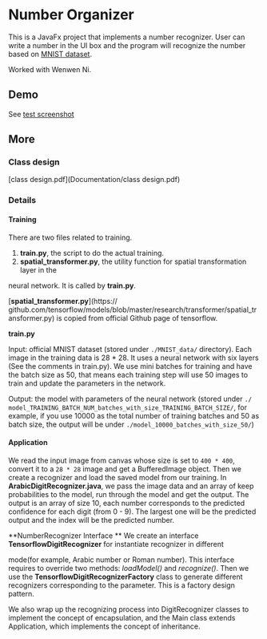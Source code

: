 # Number Organizer

This is a JavaFx project that implements a number recognizer. User can write a number in the UI box and the program will recognize the number based on [MNIST dataset](http://rasbt.github.io/mlxtend/user_guide/data/mnist_data/).

Worked with Wenwen Ni.


## Demo
See [test screenshot](https://github.com/zhenghui329/Number_Recognizer/tree/master/Documentation/test_screenshot)

## More

### Class design

 [class design.pdf](Documentation/class design.pdf) 


### **Details**

#### **Training**

There are two files related to training.

1. **train.py**, the script to do the actual training.
2. **spatial_transformer.py**, the utility function for spatial transformation layer in the

neural network. It is called by **train.py**.

[**spatial_transformer.py**](https:// github.com/tensorflow/models/blob/master/research/transformer/spatial_transformer.py) is copied from official Github page of tensorflow. 

**train.py**

Input: official MNIST dataset (stored under `./MNIST_data/` directory).
 Each image in the training data is 28 * 28. It uses a neural network with six layers (See the comments in train.py). We use mini batches for training and have the batch size as 50, that means each training step will use 50 images to train and update the parameters in the network.

Output: the model with parameters of the neural network (stored under `./ model_TRAINING_BATCH_NUM_batches_with_size_TRAINING_BATCH_SIZE/`, for example, if you use 10000 as the total number of training batches and 50 as batch size, the output will be under `./model_10000_batches_with_size_50/`)

#### **Application**

We read the input image from canvas whose size is set to `400 * 400`, convert it to a `28 * 28` image and get a BufferedImage object. Then we create a recognizer and load the saved model from our training.
 In **ArabicDigitRecognizer.java**, we pass the image data and an array of keep probabilities to the model, run through the model and get the output. The output is an array of size 10, each number corresponds to the predicted confidence for each digit (from 0 - 9). The largest one will be the predicted output and the index will be the predicted number.

**NumberRecognizer Interface
** We create an interface **TensorflowDigitRecognizer** for instantiate recognizer in different

mode(for example, Arabic number or Roman number). This interface requires to override two methods: *loadModel()* and *recognize()*.
 Then we use the **TensorflowDigitRecognizerFactory** class to generate different recognizers corresponding to the parameter. This is a factory design pattern.

We also wrap up the recognizing process into DigitRecognizer classes to implement the concept of encapsulation, and the Main class extends Application, which implements the concept of inheritance.

